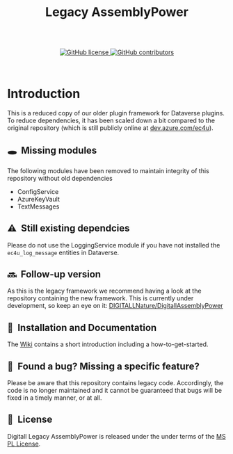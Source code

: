 <h1 align="center">Legacy AssemblyPower</h1> <br>

<br/>
<p align="center">
    <a href="LICENSE" target="_blank">
        <img src="https://img.shields.io/github/license/DIGITALLNature/LegacyAssemblyPower.svg" alt="GitHub license">
    </a>
    <a href="https://github.com/DIGITALLNature/LegacyAssemblyPower/graphs/contributors" target="_blank">
        <img src="https://img.shields.io/github/contributors-anon/DIGITALLNature/LegacyAssemblyPower.svg" alt="GitHub contributors">
    </a>
</p>
<br/>

# Introduction
This is a reduced copy of our older plugin framework for Dataverse plugins.
To reduce dependencies, it has been scaled down a bit compared to the original repository (which is still publicly online at [dev.azure.com/ec4u](https://dev.azure.com/ec4u/Dynamics%20DevLab/_git/d365.extension)).

## 🕳️&nbsp; Missing modules
The following modules have been removed to maintain integrity of this repository without old dependencies
* ConfigService
* AzureKeyVault
* TextMessages

## ⚠️&nbsp; Still existing dependcies
Please do not use the LoggingService module if you have not installed the `ec4u_log_message` entities in Dataverse.

## 🔜&nbsp; Follow-up version
As this is the legacy framework we recommend having a look at the repository containing the new framework. This is currently under development, so keep an eye on it: [DIGITALLNature/DigitallAssemblyPower](/DIGITALLNature/DigitallAssemblyPower)

## 🚀&nbsp; Installation and Documentation

The [Wiki](/DIGITALLNature/LegacyAssemblyPower/wiki) contains a short introduction including a how-to-get-started.

## 🤝&nbsp; Found a bug? Missing a specific feature?

Please be aware that this repository contains legacy code. Accordingly, the code is no longer maintained and it cannot be guaranteed that bugs will be fixed in a timely manner, or at all.

## 📘&nbsp; License

Digitall Legacy AssemblyPower is released under the under terms of the [MS PL License](LICENSE).
